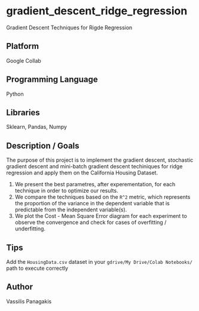# gradient_descent_ridge_regression
Gradient Descent Techniques for Rigde Regression 

## Platform
Google Collab

## Programming Language
Python

## Libraries
Sklearn, Pandas, Numpy

## Description / Goals 
The purpose of this project is to implement the gradient descent, stochastic gradient descent and mini-batch gradient descent techiniques for ridge regression and apply them on the California Housing Dataset.
1. We present the best parametres, after experementation, for each technique in order to optimize our results.
2. We compare the techniques based on the `R^2` metric, which represents the proportion of the variance in the dependent variable that is predictable from the independent variable(s).
3. We plot the Cost - Mean Square Error diagram for each experiment to observe the convergence and check for cases of overfitting / underfitting.

## Tips
Add the `HousingData.csv` dataset in your `gdrive/My Drive/Colab Notebooks/` path to execute correctly

## Author
Vassilis Panagakis

